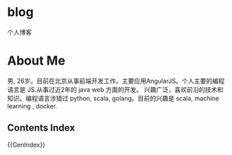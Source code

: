 # blog
个人博客

# About Me
男, 26岁。目前在北京从事前端开发工作。主要应用AngularJS。个人主要的编程语言是 JS.从事过近2年的 java web 方面的开发。
兴趣广泛，喜欢前沿的技术和知识。编程语言涉猎过 python, scala, golang。目前的兴趣是 scala, machine learning , docker.

## Contents Index
{{GenIndex}}
